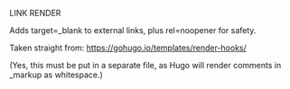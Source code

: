 LINK RENDER

Adds target=_blank to external links, plus rel=noopener for safety.

Taken straight from: https://gohugo.io/templates/render-hooks/

(Yes, this must be put in a separate file, as Hugo will render comments in \_markup as whitespace.)